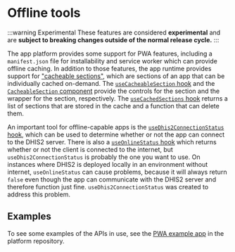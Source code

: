 # Offline tools

:::warning Experimental
These features are considered **experimental** and are **subject to breaking changes outside of the normal release cycle.**
:::

The app platform provides some support for PWA features, including a `manifest.json` file for installability and service worker which can provide offline caching. In addition to those features, the app runtime provides support for ["cacheable sections"](./CacheableSections.md), which are sections of an app that can be individually cached on-demand. The [`useCacheableSection` hook](./CacheableSections.md#usecacheablesection-api) and the [`CacheableSection` component](./CacheableSections.md#cacheablesection-api) provide the controls for the section and the wrapper for the section, respectively. The [`useCachedSections` hook](./CacheableSections.md#usecachedsections-api) returns a list of sections that are stored in the cache and a function that can delete them.

An important tool for offline-capable apps is the [`useDhis2ConnectionStatus` hook](./useDhis2ConnectionStatus.md), which can be used to determine whether or not the app can connect to the DHIS2 server. There is also a [`useOnlineStatus` hook](./useOnlineStatus.md) which returns whether or not the client is connected to the internet, but `useDhis2ConnectionStatus` is probably the one you want to use. On instances where DHIS2 is deployed locally in an environment without internet, `useOnlineStatus` can cause problems, because it will always return `false` even though the app can communicate with the DHIS2 server and therefore function just fine. `useDhis2ConnectionStatus` was created to address this problem.

## Examples

To see some examples of the APIs in use, see the [PWA example app](https://github.com/dhis2/app-platform/tree/master/examples/pwa-app/src/components/) in the platform repository.
